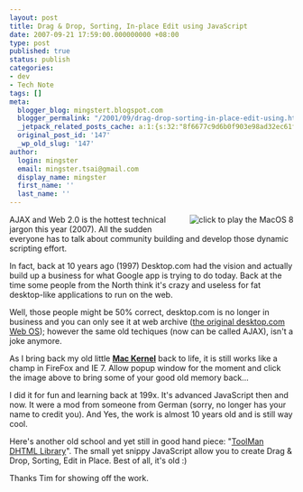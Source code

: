 ```yaml
---
layout: post
title: Drag & Drop, Sorting, In-place Edit using JavaScript
date: 2007-09-21 17:59:00.000000000 +08:00
type: post
published: true
status: publish
categories:
- dev
- Tech Note
tags: []
meta:
  blogger_blog: mingstert.blogspot.com
  blogger_permalink: "/2001/09/drag-drop-sorting-in-place-edit-using.html"
  _jetpack_related_posts_cache: a:1:{s:32:"8f6677c9d6b0f903e98ad32ec61f8deb";a:2:{s:7:"expires";i:1443350159;s:7:"payload";a:3:{i:0;a:1:{s:2:"id";i:75;}i:1;a:1:{s:2:"id";i:15;}i:2;a:1:{s:2:"id";i:478;}}}}
  original_post_id: '147'
  _wp_old_slug: '147'
author:
  login: mingster
  email: mingster.tsai@gmail.com
  display_name: mingster
  first_name: ''
  last_name: ''
---
```

<p><a href="http://mingster.com/kernel/" target="blank"><img id="BLOGGER_PHOTO_ID_5112365126721198738" style="float:right;margin:0 0 10px 10px;cursor:hand;" alt="click to play the MacOS 8" src="{{ site.JB.IMAGE_PATH }}/macos8.gif" border="0" /></a>AJAX and Web 2.0 is the hottest technical jargon this year (2007). All the sudden everyone has to talk about community building and develop those dynamic scripting effort.
<p>In fact, back at 10 years ago (1997) Desktop.com had the vision and actually build up a business for what Google app is trying to do today. Back at the time some people from the North think it's crazy and useless for fat desktop-like applications to run on the web.</p>
<p>Well, those people might be 50% correct, desktop.com is no longer in business and you can only see it at web archive (<a href="http://web.archive.org/web/20000301124055/www.desktop.com/site/platform.html" target="_blank">the original desktop.com Web OS</a>); however the same old techiques (now can be called AJAX), isn't a joke anymore. </p>
<p>As I bring back my old little <a href="http://mingster.com/kernel/" target="blank"><b>Mac Kernel</b></a> back to life, it is still works like a champ in FireFox and IE 7. Allow popup window for the moment and click the image above to bring some of your good old memory back... </p>
<p>I did it for fun and learning back at 199x. It's advanced JavaScript then and now. It were a mod from someone from German (sorry, no longer has your name to credit you). And Yes, the work is almost 10 years old and is still way cool.</p>
<p>Here's another old school and yet still in good hand piece: "<a href="http://blog.tool-man.org/toolman-dhtml-02-released/16" target="blank">ToolMan DHTML Library</a>". The small yet snippy JavaScript allow you to create Drag &amp; Drop, Sorting, Edit in Place. Best of all, it's old :)</p>
<p>Thanks Tim for showing off the work.</p>
